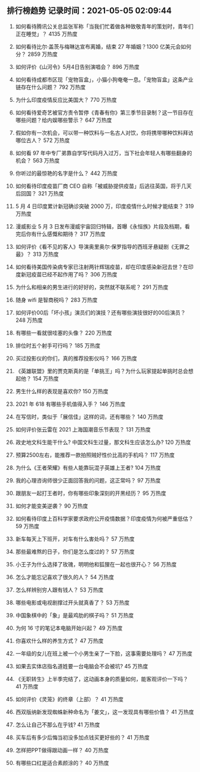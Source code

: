 
## 排行榜趋势 记录时间：2021-05-05 02:09:44
  
  1. 如何看待腾讯公关总监张军称「当我们忙着做各种致敬青年的策划时，青年们正在睡觉」？ 4135 万热度
    
  2. 如何看待比尔·盖茨与梅琳达宣布离婚，结束 27 年婚姻？1300 亿美元会如何分？ 2859 万热度
    
  3. 如何评价《山河令》5月4日告别演唱会？ 896 万热度
    
  4. 如何看待成都市区现「宠物盲盒」，小猫小狗奄奄一息。「宠物盲盒」这条产业链存在什么问题？ 792 万热度
    
  5. 为什么印度疫情反应比美国大？ 770 万热度
    
  6. 如何看待爱奇艺被官方责令暂停《青春有你》第三季节目录制？这一节目存在哪些问题？给内娱哪些警示？ 647 万热度
    
  7. 假如你有一次机会，可以带一种饮料与一名古人对饮，你将携带哪种饮料拜访哪位古人？ 572 万热度
    
  8. 如何看 97 年中专厂弟靠自学写代码月入过万，当下社会年轻人有哪些翻身的机会？ 563 万热度
    
  9. 你听过的最惊艳的名字是什么？ 442 万热度
    
  10. 如何看待印度疫苗厂商 CEO 自称「被威胁提供疫苗」后逃往英国，将于几天后回国？ 321 万热度
    
  11. 5 月 4 日印度累计新冠确诊突破 2000 万，印度疫情什么时候才能结束？ 319 万热度
    
  12. 漫威影业 5 月 3 日发布漫威宇宙回归特辑，首曝《永恒族》片段及档期，看完后你有什么感慨和期待？ 317 万热度
    
  13. 如何评价《看不见的客人》导演奥里奥尔·保罗指导的西班牙悬疑剧《无罪之最》？ 313 万热度
    
  14. 如何看待美国传染病专家已注射两针辉瑞疫苗，却在印度感染新冠去世？在印度新冠疫苗已经不起作用了吗？ 306 万热度
    
  15. 为什么和相亲的男生进行的好好的，突然就不联系呢？ 291 万热度
    
  16. 随身 wifi 是智商税吗？ 283 万热度
    
  17. 如何评价00后「坏小孩」演员们的演技？还有哪些演技很好的00后演员？ 248 万热度
    
  18. 有哪些一看就很哇塞的头像？ 220 万热度
    
  19. 排位时五个射手可行吗？ 185 万热度
    
  20. 买过投影仪的你们，真的推荐投影仪吗？ 166 万热度
    
  21. 《英雄联盟》里的贾克斯真的是「单挑王」吗？为什么玩家提起单挑时总会想起他？ 154 万热度
    
  22. 男生什么样的表现是喜欢你? 150 万热度
    
  23. 2021 年 618 有哪些手机值得入手？ 146 万热度
    
  24. 在写信时，类似于「展信佳」这样的词，还有哪些？ 140 万热度
    
  25. 如何评价张云雷在 2021 上海国潮音乐节表现？ 131 万热度
    
  26. 政史地文科生能干什么? 中国文科生过量，那文科生应该怎么办? 120 万热度
    
  27. 预算2500左右，能推荐一款拍照贼好性价比高的手机吗？ 117 万热度
    
  28. 为什么《王者荣耀》有些人能靠玩混子英雄上王者? 104 万热度
    
  29. 我的心理咨询师很少正面回答我的问题，这正常吗？ 97 万热度
    
  30. 跟朋友一起打王者时，你有哪些印象深刻的开黑经历？ 95 万热度
    
  31. 如何才能变美逆袭？ 90 万热度
    
  32. 如何看待印度上百科学家要求政府公开疫情数据？印度疫情为何被严重低估？ 59 万热度
    
  33. 新车每天上下班开，对车有什么害处吗？ 57 万热度
    
  34. 那些最难熬的日子，你们是怎么度过的？ 57 万热度
    
  35. 小王子为什么选择了玫瑰，明明他和狐狸在一起也很开心？ 56 万热度
    
  36. 怎么才能忘记喜欢了很久的人？ 54 万热度
    
  37. 怎么样辨别穷人跟有钱人？ 53 万热度
    
  38. 哪些电影或电视剧撑过开头就真香了？ 53 万热度
    
  39. 中国象棋中的「象」是最鸡肋的棋子吗？ 51 万热度
    
  40. 为何 16 寸的笔记本电脑开始兴起？ 49 万热度
    
  41. 你喜欢什么样的养生方式？ 47 万热度
    
  42. 一年级的女儿在班上被一个小男生亲了一下脸，这事需要处理吗？ 47 万热度
    
  43. 如果去实体店指名道姓要一台电脑会不会被坑? 45 万热度
    
  44. 《无职转生》上半季完结了，这动画本身的质量如何，能客观评价一下吗？ 41 万热度
    
  45. 如何评价《灵笼》的终章（上部）？ 41 万热度
    
  46. 西双版纳新发现蜘蛛新种命名为「姜文」，这一发现具有哪些价值？ 41 万热度
    
  47. 怎么让自己不那么在乎钱? 41 万热度
    
  48. 买车后有多少后悔当初没多加点钱买更好些的？ 41 万热度
    
  49. 怎样把PPT做得跟动画一样？ 40 万热度
    
  50. 有哪些口红是适合素颜涂的？ 40 万热度
    